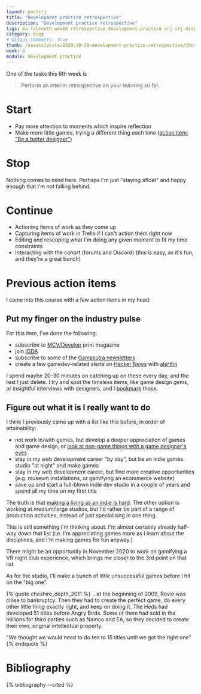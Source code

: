 ```yaml
---
layout: postcrj
title: "Development practice retrospective"
description: "Development practice retrospective"
tags: ma falmouth week6 retrospective development-practice crj crj-dispositional crj-cognitive
category: blog
# disqus_comments: true
thumb: /assets/posts/2020-10-28-development-practice-retrospective/thumb.jpg
week: 6
module: development practice
---
```


One of the tasks this 6th week is

> Perform an interim retrospective on your learning so far.

# Start

- Pay more attention to moments which inspire reflection
- Make more little games, trying a different thing each time ([action item: "Be a better designer"](/masters/goals#be-a-better-designer))

# Stop

Nothing comes to mind here. Perhaps I'm just "staying afloat" and happy enough that I'm not falling behind.

# Continue

- Actioning items of work as they come up
- Capturing items of work in Trello if I can't action them right now
- Editing and rescoping what I'm doing any given moment to fit my time constraints
- Interacting with the cohort (forums and Discord) (this is easy, as it's fun, and they're a great bunch)

# Previous action items

I came into this course with a few action items in my head:

## Put my finger on the industry pulse

For this item, I've done the following:

- subscribe to [MCV/Develop](https://www.mcvuk.com/) print magazine
- join [IGDA](https://igda.org/)
- subscribe to some of the [Gamasutra newsletters](https://www.gamasutra.com/newsletter-signup)
- create a few gamedev-related alerts on [Hacker News](https://news.ycombinator.com/) with [alerthn](https://alerthn.com/)

I spend maybe 20-30 minutes on catching up on these every day, and the rest I just delete. I try and spot the timeless items, like game design gems, or insightful interviews with designers, and I [bookmark](https://pinboard.in/u:opyate/t:gamedev/) those.

## Figure out what it is I really want to do

I think I previously came up with a list like this before, in order of attainability:

- not work in/with games, but develop a deeper appreciation of games and game design, or [look at non-game things with a game designer's eyes](https://medium.com/curiouserinstitute/a-game-designers-analysis-of-qanon-580972548be5)
- stay in my web development career "by day", but be an indie games studio "at night" and make games
- stay in my web development career, but find more creative opportunities (e.g. museum installations, or gamifying an ecommerce website)
- save up and start a full-blown indie dev studio in a couple of years and spend all my time on my first title

The truth is that [making a living as an indie is hard](https://www.youtube.com/watch?v=JmwbYl6f11c). The other option is working at medium/large studios, but I'd rather be part of a range of production activities, instead of just specialising in one thing.

This is still something I'm thinking about. I'm almost certainly already half-way down that list (i.e. I'm appreciating games more as I learn about the disciplines, and I'm making games for fun anyway.)

There might be an opportunity in November 2020 to work on gamifying a VR night club experience, which brings me closer to the 3rd point on that list.

As for the studio, I'll make a bunch of little unsuccessful games before I hit on the "big one".


{% quote cheshire_depth_2011 %}
...at the beginning of 2009, Rovio was <span class="highlight">close to bankruptcy</span>. Then they had to create the perfect game, do every other little thing exactly right, and keep on doing it. The Heds had <span class="highlight">developed 51 titles before Angry Birds</span>. Some of them had sold in the millions for third parties such as Namco and EA, so they decided to create their own, original intellectual property.

"We thought we would need to do ten to 15 titles until we got the right one"
{% endquote %}

# Bibliography

{% bibliography --cited %}